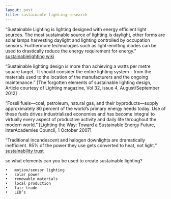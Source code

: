```yaml
---
layout: post
title: sustainable lighting research
---
```


“Sustainable Lighting is lighting designed with energy efficient light sources. The most sustainable source of lighting is daylight, other forms are solar lamps harvesting daylight and lighting controlled by occupation sensors. Furthermore technologies such as light-emitting diodes can be used to drastically reduce the energy requirement for energy.” [sustainablelighting wiki](https://en.wikipedia.org/wiki/Sustainable_lighting "wiki")

“Sustainable lighting design is more than achieving a watts per metre square target.  It should consider the entire lighting system - from the materials used to the location of the manufacturers and the ongoing maintenance.” [The forgotten elements of sustainable lighting design, Article courtesy of Lighting magazine, Vol 32, issue 4, August/September 2012]

“Fossil fuels—coal, petroleum, natural gas, and their byproducts—supply approximately 80 percent of the world’s primary energy needs today. Use of these fuels drives industrialized economies and has become integral to virtually every aspect of productive activity and daily life throughout the modern world.” [Lighting the Way: Toward a Sustainable Energy Future, InterAcademies Council, 1 October 2007]

“Traditional incandescent and halogen downlights are dramatically inefficient. 95% of the power they use gets converted to heat, not light.” 
[sustainability trust](http://www.sustaintrust.org.nz/foryourhome/led-lighting/ "ledlight")


so what elements can you be used to create sustainable lighting?

	•	motion/sensor lighting 
	•	solar power 
	•	renewable materials 
	•	local production  
	•	fair trade 
	•	LED’s

